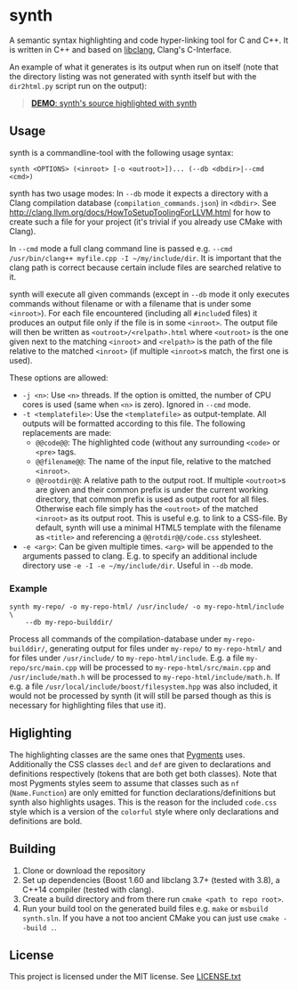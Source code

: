 # synth

A semantic syntax highlighting and code hyper-linking tool for C and C++.
It is written in C++ and based on [libclang][], Clang's C-Interface.

An example of what it generates is its output when run on itself (note that the
directory listing was not generated with synth itself but with the
``dir2html.py`` script run on the output):

> [**DEMO**: synth's source highlighted with synth](//oberon00.github.io/synth)

## Usage

synth is a commandline-tool with the following usage syntax:

    synth <OPTIONS> (<inroot> [-o <outroot>])... (--db <dbdir>|--cmd <cmd>)

synth has two usage modes: In ``--db`` mode it expects a directory with a Clang
compilation database (``compilation_commands.json``) in ``<dbdir>``. See
<http://clang.llvm.org/docs/HowToSetupToolingForLLVM.html> for how to create
such a file for your project (it's trivial if you already use CMake with Clang).

In ``--cmd`` mode a full clang command line is passed e.g.
``--cmd /usr/bin/clang++ myfile.cpp -I ~/my/include/dir``. It is important that
the clang path is correct because certain include files are searched relative to
it.

synth will execute all given commands (except in ``--db`` mode it only executes
commands without filename or with a filename that is under some ``<inroot>``).
For each file encountered (including all ``#include``d files) it produces an
output file only if the file is in some ``<inroot>``. The output file will then
be written as ``<outroot>/<relpath>.html`` where ``<outroot>`` is the one given
next to the matching ``<inroot>`` and ``<relpath>`` is the path of the file
relative to the matched ``<inroot>`` (if multiple ``<inroot>``s match, the first
one is used).

These options are allowed:
  * ``-j <n>``: Use ``<n>`` threads. If the option is omitted, the number of CPU
    cores is used (same when ``<n>`` is zero). Ignored in ``--cmd`` mode.
  * ``-t <templatefile>``: Use the ``<templatefile>`` as output-template. All
    outputs will be formatted according to this file. The following replacements
    are made:
      + ``@@code@@``: The highlighted code (without any surrounding ``<code>``
        or ``<pre>`` tags.
      + ``@@filename@@``: The name of the input file, relative to the matched
        ``<inroot>``.
      + ``@@rootdir@@``: A relative path to the output root. If multiple
        ``<outroot>``s are given and their common prefix is under the current
        working directory, that common prefix is used as output root for all
        files. Otherwise each file simply has the ``<outroot>`` of the matched
        ``<inroot>`` as its output root. This is useful e.g. to link to a
        CSS-file.
    By default, synth will use a minimal HTML5 template with the filename as
    ``<title>`` and referencing a ``@@rotdir@@/code.css`` stylesheet.
  * ``-e <arg>``: Can be given multiple times. ``<arg>`` will be appended to the
    arguments passed to clang. E.g. to specify an additional include directory
    use ``-e -I -e ~/my/include/dir``. Useful in ``--db`` mode.

### Example

    synth my-repo/ -o my-repo-html/ /usr/include/ -o my-repo-html/include \
        --db my-repo-builddir/

Process all commands of the compilation-database under ``my-repo-builddir/``,
generating output for files under ``my-repo/`` to ``my-repo-html/`` and for
files under ``/usr/include/`` to ``my-repo-html/include``. E.g. a file
``my-repo/src/main.cpp`` will be processed to ``my-repo-html/src/main.cpp``
and ``/usr/include/math.h`` will be processed to
``my-repo-html/include/math.h``. If e.g. a file
``/usr/local/include/boost/filesystem.hpp`` was also included, it would not be
processed by synth (it will still be parsed though as this is necessary for
highlighting files that use it).

## Higlighting

The highlighting classes are the same ones that
[Pygments](http://pygments.org/) uses. Additionally the CSS classes ``decl`` and
``def`` are given to declarations and definitions respectively (tokens that are
both get both classes). Note that most Pygments styles seem to assume that
classes such as ``nf`` (``Name.Function``) are only emitted for function
declarations/definitions but synth also highlights usages. This is the reason
for the included ``code.css`` style which is a version of the ``colorful`` style
where only declarations and definitions are bold.

## Building

1. Clone or download the repository
2. Set up dependencies (Boost 1.60 and libclang 3.7+ (tested with 3.8), a C++14
   compiler (tested with clang).
3. Create a build directory and from there run `cmake <path to repo root>`.
4. Run your build tool on the generated build files e.g. ``make`` or ``msbuild
   synth.sln``. If you have a not too ancient CMake you can just use
   ``cmake --build .``.

## License

This project is licensed under the MIT license. See [LICENSE.txt](LICENSE.txt)


[libclang]: http://clang.llvm.org/doxygen/group__CINDEX.html

